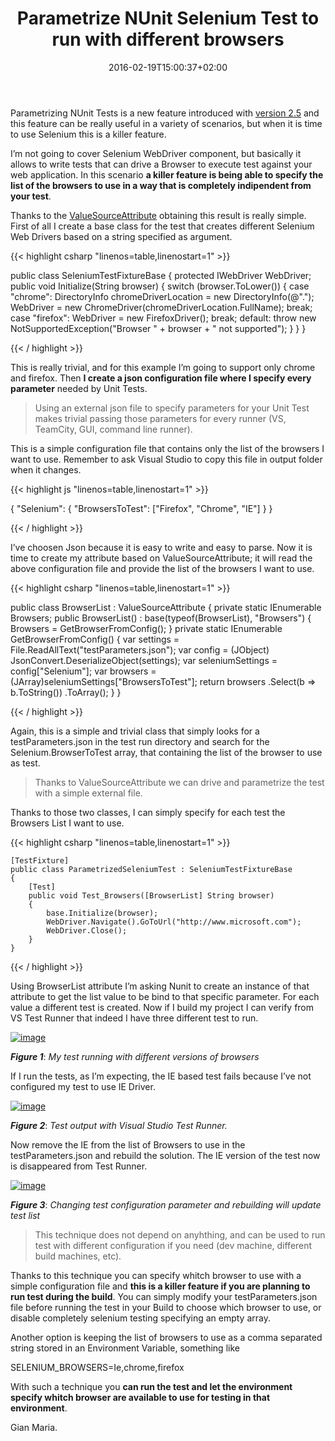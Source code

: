 ﻿---
title: "Parametrize NUnit Selenium Test to run with different browsers"
description: ""
date: 2016-02-19T15:00:37+02:00
draft: false
tags: [Nunit,Testing]
categories: [Testing]
---
Parametrizing NUnit Tests is a new feature introduced with [version 2.5](http://nunit.org/index.php?p=parameterizedTests&amp;r=2.5) and this feature can be really useful in a variety of scenarios, but when it is time to use Selenium this is a killer feature.

I’m not going to cover Selenium WebDriver component, but basically it allows to write tests that can drive a Browser to execute test against your web application. In this scenario  **a killer feature is being able to specify the list of the browsers to use in a way that is completely indipendent from your test**.

Thanks to the [ValueSourceAttribute](http://nunit.org/index.php?p=valueSource&amp;r=2.6.4) obtaining this result is really simple. First of all I create a base class for the test that creates different Selenium Web Drivers based on a string specified as argument.

{{< highlight csharp "linenos=table,linenostart=1" >}}


 public class SeleniumTestFixtureBase
    {
        protected IWebDriver WebDriver;
        public void Initialize(String browser)
        {
            switch (browser.ToLower())
            {
                case "chrome":
                    DirectoryInfo chromeDriverLocation = new DirectoryInfo(@".");
                    WebDriver = new ChromeDriver(chromeDriverLocation.FullName);
                    break;
                case "firefox":
                    WebDriver = new FirefoxDriver();
                    break;
                default:
                    throw new NotSupportedException("Browser " + browser + " not supported");
            }
        }
    }

{{< / highlight >}}

This is really trivial, and for this example I’m going to support only chrome and firefox. Then  **I create a json configuration file where I specify every parameter** needed by Unit Tests.

> Using an external json file to specify parameters for your Unit Test makes trivial passing those parameters for every runner (VS, TeamCity, GUI, command line runner).

This is a simple configuration file that contains only the list of the browsers I want to use. Remember to ask Visual Studio to copy this file in output folder when it changes.

{{< highlight js "linenos=table,linenostart=1" >}}


{
  "Selenium": {
    "BrowsersToTest": ["Firefox", "Chrome", "IE"]
  }
}

{{< / highlight >}}

I’ve choosen Json because it is easy to write and easy to parse. Now it is time to create my attribute based on ValueSourceAttribute; it will read the above configuration file and provide the list of the browsers I want to use.

{{< highlight csharp "linenos=table,linenostart=1" >}}


public class BrowserList : ValueSourceAttribute
    {
        private static IEnumerable Browsers;
        public BrowserList()
            : base(typeof(BrowserList), "Browsers")
        {
            Browsers = GetBrowserFromConfig();
        }
        private static IEnumerable GetBrowserFromConfig()
        {
            var settings = File.ReadAllText("testParameters.json");
            var config = (JObject) JsonConvert.DeserializeObject(settings);
            var seleniumSettings = config["Selenium"];
            var browsers = (JArray)seleniumSettings["BrowsersToTest"];
            return browsers
               .Select(b =&gt; b.ToString())
               .ToArray();
        }
    }

{{< / highlight >}}

Again, this is a simple and trivial class that simply looks for a testParameters.json in the test run directory and search for the Selenium.BrowserToTest array, that containing the list of the browser to use as test.

> Thanks to ValueSourceAttribute we can drive and parametrize the test with a simple external file.

Thanks to those two classes, I can simply specify for each test the Browsers List I want to use.

{{< highlight csharp "linenos=table,linenostart=1" >}}


    [TestFixture]
    public class ParametrizedSeleniumTest : SeleniumTestFixtureBase
    {
        [Test]
        public void Test_Browsers([BrowserList] String browser)
        {
            base.Initialize(browser);
            WebDriver.Navigate().GoToUrl("http://www.microsoft.com");
            WebDriver.Close();
        }
    }

{{< / highlight >}}

Using BrowserList attribute I’m asking Nunit to create an instance of that attribute to get the list value to be bind to that specific parameter. For each value a different test is created. Now if I build my project I can verify from VS Test Runner that indeed I have three different test to run.

[![image](https://www.codewrecks.com/blog/wp-content/uploads/2016/02/image_thumb8.png "image")](https://www.codewrecks.com/blog/wp-content/uploads/2016/02/image8.png)

 ***Figure 1***: *My test running with different versions of browsers*

If I run the tests, as I’m expecting, the IE based test fails because I’ve not configured my test to use IE Driver.

[![image](https://www.codewrecks.com/blog/wp-content/uploads/2016/02/image_thumb9.png "image")](https://www.codewrecks.com/blog/wp-content/uploads/2016/02/image9.png)

 ***Figure 2***: *Test output with Visual Studio Test Runner.*

Now remove the IE from the list of Browsers to use in the testParameters.json and rebuild the solution. The IE version of the test now is disappeared from Test Runner.

[![image](https://www.codewrecks.com/blog/wp-content/uploads/2016/02/image_thumb10.png "image")](https://www.codewrecks.com/blog/wp-content/uploads/2016/02/image10.png)

 ***Figure 3***: *Changing test configuration parameter and rebuilding will update test list*

> This technique does not depend on anyhthing, and can be used to run test with different configuration if you need (dev machine, different build machines, etc).

Thanks to this technique you can specify whitch browser to use with a simple configuration file and  **this is a killer feature if you are planning to run test during the build**. You can simply modify your testParameters.json file before running the test in your Build to choose which browser to use, or disable completely selenium testing specifying an empty array.

Another option is keeping the list of browsers to use as a comma separated string stored in an Environment Variable, something like

SELENIUM\_BROWSERS=Ie,chrome,firefox

With such a technique you  **can run the test and let the environment specify whitch browser are available to use for testing in that environment**.

Gian Maria.
